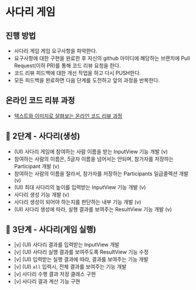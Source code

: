 # 사다리 게임

## 진행 방법

* 사다리 게임 게임 요구사항을 파악한다.
* 요구사항에 대한 구현을 완료한 후 자신의 github 아이디에 해당하는 브랜치에 Pull Request(이하 PR)를 통해 코드 리뷰 요청을 한다.
* 코드 리뷰 피드백에 대한 개선 작업을 하고 다시 PUSH한다.
* 모든 피드백을 완료하면 다음 단계를 도전하고 앞의 과정을 반복한다.

## 온라인 코드 리뷰 과정

* [텍스트와 이미지로 살펴보는 온라인 코드 리뷰 과정](https://github.com/next-step/nextstep-docs/tree/master/codereview)

## 🚀 2단계 - 사다리(생성)

- (UI) 사다리 게임에 참여하는 사람 이름을 받는 InputView 기능 개발 (v)
- 참여하는 사람의 이름은, 5글자 이름을 넘어서는 안되며, 참가자를 저장하는 Participant 개발 (v)
- 참여하는 사람의 이름을 잘라서, 참가자를 저장하는 Participants 일급콜렉션 개발 (v)
- (UI) 최대 사다리의 높이를 입력받는 InputView 기능 개발 (v)
- 사다리 생성 기능 개발 (v)
- 사다리 생성이 되어야 하는지를 판단하는 내부 기능 개발 (v)
- (UI) 사다리 생성에 따라, 실행 결과를 보여주는 ResultView 기능 개발 (v)

## 🚀 3단계 - 사다리(게임 실행)

- [v] (UI) 사다리 결과를 입력받는 InputView 개발
- [v] (UI) 사다리 실행 결과를 보여주도록 ResultView 기능 수정
- [v] (UI) 입력받는 실행 결과에 따라, 결과를 보여주는 기능 개발
- [v] (UI) `all` 입력시, 전체 결과를 보여주는 기능 개발
- [v] 사다리 수행 결과 저장 클래스 구현
- [v] 사다리 결과 계산 기능 구현